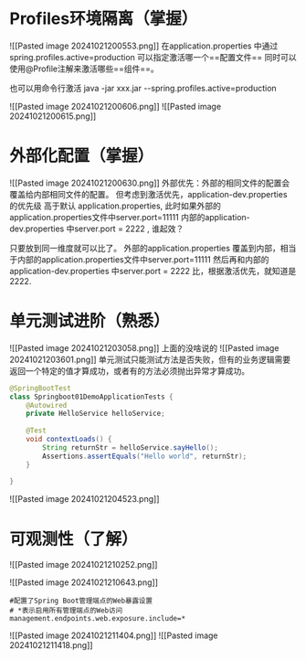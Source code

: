 # Profiles环境隔离（掌握）

![[Pasted image 20241021200553.png]]
在application.properties 中通过spring.profiles.active=production 可以指定激活哪一个==配置文件==
同时可以使用@Profile注解来激活哪些==组件==。

也可以用命令行激活 java -jar xxx.jar --spring.profiles.active=production


![[Pasted image 20241021200606.png]]
![[Pasted image 20241021200615.png]]
# 外部化配置（掌握） 

![[Pasted image 20241021200630.png]]
外部优先：外部的相同文件的配置会覆盖给内部相同文件的配置。
但考虑到激活优先，application-dev.properties 的优先级 高于默认 application.properties, 
此时如果外部的application.properties文件中server.port=11111 
内部的application-dev.properties 中server.port = 2222 ,  谁起效？

只要放到同一维度就可以比了。
外部的application.properties 覆盖到内部，相当于内部的application.properties文件中server.port=11111 
然后再和内部的application-dev.properties 中server.port = 2222 比，根据激活优先，就知道是2222.
# 单元测试进阶（熟悉） 
![[Pasted image 20241021203058.png]] 
上面的没啥说的
![[Pasted image 20241021203601.png]]
单元测试只能测试方法是否失败，但有的业务逻辑需要返回一个特定的值才算成功，或者有的方法必须抛出异常才算成功。

```java
@SpringBootTest  
class Springboot01DemoApplicationTests {  
    @Autowired  
    private HelloService helloService;  
  
    @Test  
    void contextLoads() {  
        String returnStr = helloService.sayHello();  
        Assertions.assertEquals("Hello world", returnStr);  
    }  
  
}
```
![[Pasted image 20241021204523.png]]
# 可观测性（了解）
![[Pasted image 20241021210252.png]]

![[Pasted image 20241021210643.png]]

```properties
#配置了Spring Boot管理端点的Web暴露设置  
# *表示启用所有管理端点的Web访问  
management.endpoints.web.exposure.include=*
```

![[Pasted image 20241021211404.png]]
![[Pasted image 20241021211418.png]]